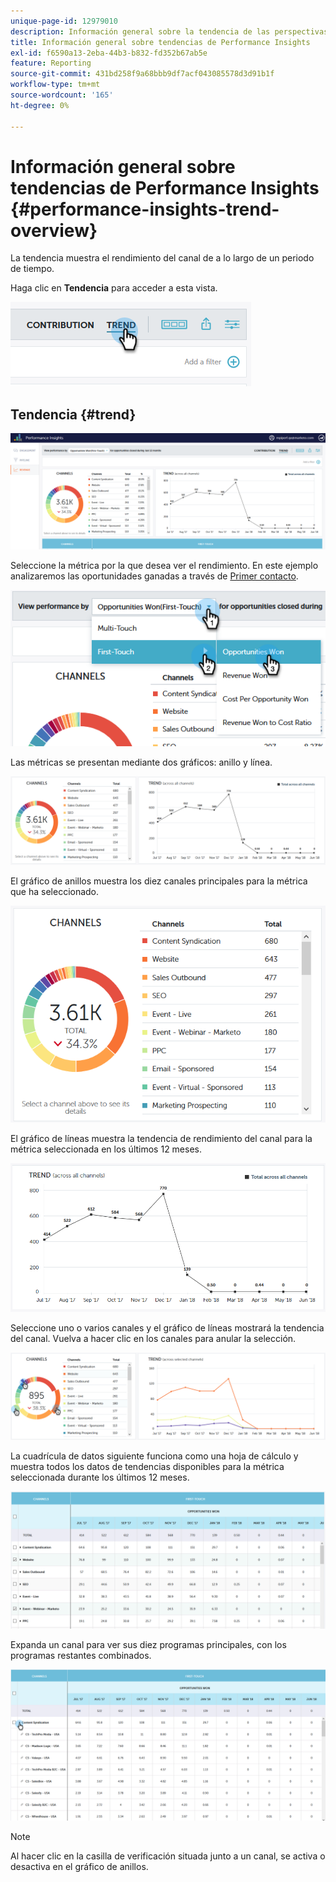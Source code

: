 ```yaml
---
unique-page-id: 12979010
description: Información general sobre la tendencia de las perspectivas de rendimiento - Documentos de Marketo - Documentación del producto
title: Información general sobre tendencias de Performance Insights
exl-id: f6590a13-2eba-44b3-b832-fd352b67ab5e
feature: Reporting
source-git-commit: 431bd258f9a68bbb9df7acf043085578d3d91b1f
workflow-type: tm+mt
source-wordcount: '165'
ht-degree: 0%

---
```


# Información general sobre tendencias de Performance Insights {#performance-insights-trend-overview}

La tendencia muestra el rendimiento del canal de a lo largo de un periodo de tiempo.

Haga clic en **Tendencia** para acceder a esta vista.

![](assets/1.png)

## Tendencia {#trend}

![](assets/2-1.png)

Seleccione la métrica por la que desea ver el rendimiento. En este ejemplo analizaremos las oportunidades ganadas a través de [Primer contacto](/help/marketo/product-docs/reporting/revenue-cycle-analytics/revenue-tools/attribution/understanding-attribution.md).

![](assets/3-2.png)

Las métricas se presentan mediante dos gráficos: anillo y línea.

![](assets/4-1.png)

El gráfico de anillos muestra los diez canales principales para la métrica que ha seleccionado.

![](assets/5-2.png)

El gráfico de líneas muestra la tendencia de rendimiento del canal para la métrica seleccionada en los últimos 12 meses.

![](assets/6-1.png)

Seleccione uno o varios canales y el gráfico de líneas mostrará la tendencia del canal. Vuelva a hacer clic en los canales para anular la selección.

![](assets/7.png)

La cuadrícula de datos siguiente funciona como una hoja de cálculo y muestra todos los datos de tendencias disponibles para la métrica seleccionada durante los últimos 12 meses.

![](assets/8.png)

Expanda un canal para ver sus diez programas principales, con los programas restantes combinados.

![](assets/9-1.png)

>[!NOTE]
>
>Al hacer clic en la casilla de verificación situada junto a un canal, se activa o desactiva en el gráfico de anillos.

